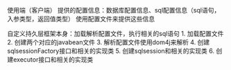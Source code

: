 使用端（客户端）
 提供的配置信息：数据库配置信息、sql配置信息（sql语句，入参类型，返回值类型）
 使用配置文件来提供这些信息

自定义持久层框架本身：加载解析配置文件，执行相关的sql语句
 	1. 加载配置文件
 	2. 创建两个对应的javabean文件
 	3. 解析配置文件使用dom4j来解析
 	4. 创建sqlsessionFactory接口和相关的实现类
 	5. 创建sqlsession和相关的实现类
 	6. 创建executor接口和相关的实现类
